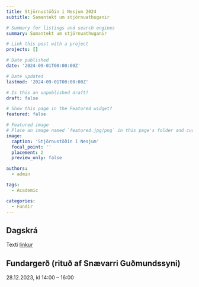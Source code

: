```yaml
---
title: Stjörnustöðin í Nesjum 2024
subtitle: Samantekt um stjörnuathuganir

# Summary for listings and search engines
summary: Samantekt um stjörnuathuganir

# Link this post with a project
projects: []

# Date published
date: '2024-09-01T00:00:00Z'

# Date updated
lastmod: '2024-09-01T00:00:00Z'

# Is this an unpublished draft?
draft: false

# Show this page in the Featured widget?
featured: false

# Featured image
# Place an image named `featured.jpg/png` in this page's folder and customize its options here.
image:
  caption: 'Stjörnustöðin í Nesjum'
  focal_point: ''
  placement: 2
  preview_only: false

authors:
  - admin

tags:
  - Academic

categories:
  - Fundir
---
```


<!-- ```python
import libr
print('hello')
```
 -->


## Dagskrá

Texti <a href="Stjornuathuganir_2022-rafraent.pdf">linkur</a>

## Fundargerð (rituð af Snævarri Guðmundssyni)

28.12.2023, kl 14:00 – 16:00
